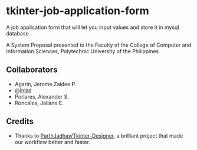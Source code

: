 # tkinter-job-application-form
 A job application form that will let you input values and store it in mysql database.

A System Proposal presented to the Faculty of the College of Computer and Information Sciences, Polytechnic University of the Philippines 

## Collaborators
* Agarin, Jerome Zaidee P. 
* [@lnlzd](https://github.com/lnlzd)
* Porlares, Alexander S. 
* Roncales, Jallane E. 

## Credits
- Thanks to [ParthJadhav/Tkinter-Designer](https://github.com/ParthJadhav/Tkinter-Designer), a brilliant project that made our workflow better and faster.

